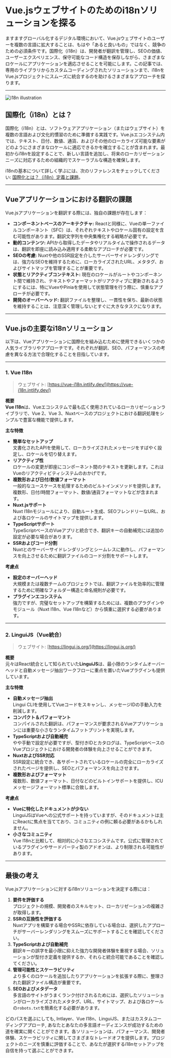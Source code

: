 # Vue.jsウェブサイトのためのi18nソリューションを探る

ますますグローバル化するデジタル環境において、Vue.jsウェブサイトのユーザーを複数の言語に拡大することは、もはや「あると良いもの」ではなく、競争のための必須条件です。国際化（i18n）は、開発者が翻訳を管理し、SEOの価値、ユーザーエクスペリエンス、保守可能なコード構造を保存しながら、さまざまなロケールにアプリケーションを適応させることを可能にします。この記事では、専用のライブラリからカスタムコーディングされたソリューションまで、i18nをVue.jsプロジェクトにスムーズに統合するのを助けるさまざまなアプローチを探ります。

---

![i18n illustration](https://github.com/aymericzip/intlayer/blob/main/blog/assets/i18n.webp)

## 国際化（i18n）とは？

国際化（i18n）とは、ソフトウェアアプリケーション（またはウェブサイト）を複数の言語および文化的慣習のために準備する実践です。Vue.jsエコシステム内では、テキスト、日付、数値、通貨、およびその他のローカライズ可能な要素がどのようにさまざまなロケールに適応できるかを確立することが含まれます。最初からi18nを設定することで、新しい言語を追加し、将来のローカリゼーションニーズに対応するための組織的でスケーラブルな構造を確保します。

i18nの基本について詳しく学ぶには、次のリファレンスをチェックしてください: [国際化とは？（i18n）定義と課題](https://github.com/aymericzip/intlayer/blob/main/blog/ja/what_is_internationalization.md)。

---

## Vueアプリケーションにおける翻訳の課題

Vue.jsアプリケーションを翻訳する際には、独自の課題が存在します：

- **コンポーネントベースのアーキテクチャ:** Reactと同様に、Vueの単一ファイルコンポーネント（SFC）は、それぞれテキストやロケール固有の設定を含む可能性があります。翻訳文字列を中央集権化する戦略が必要です。
- **動的コンテンツ:** APIから取得したデータやリアルタイムで操作されるデータは、翻訳を即座に読み込み適用する柔軟なアプローチが必要です。
- **SEOの考慮:** Nuxtや他のSSR設定を介したサーバーサイドレンダリングでは、強力なSEOを維持するために、ローカライズされたURL、メタタグ、およびサイトマップを管理することが重要です。
- **状態とリアクティブコンテキスト:** 現在のロケールがルートやコンポーネント間で維持され、テキストやフォーマットがリアクティブに更新されるようにするには、特にVuexやPiniaを使用して状態管理を行う際に、慎重なアプローチが必要です。
- **開発のオーバーヘッド:** 翻訳ファイルを整理し、一貫性を保ち、最新の状態を維持することは、注意深く管理しないとすぐに大きなタスクになります。

---

## Vue.jsの主要なi18nソリューション

以下は、Vueアプリケーションに国際化を組み込むために使用できるいくつかの人気ライブラリやアプローチです。それぞれが翻訳、SEO、パフォーマンスの考慮を異なる方法で合理化することを目指しています。

---

### 1. Vue I18n

> ウェブサイト: [https://vue-i18n.intlify.dev/](https://vue-i18n.intlify.dev/)

**概要**  
**Vue I18n**は、Vueエコシステムで最も広く使用されているローカリゼーションライブラリで、Vue 2、Vue 3、Nuxtベースのプロジェクトにおける翻訳処理をシンプルで豊富な機能で提供します。

**主な特徴**

- **簡単なセットアップ**  
  文書化されたAPIを使用して、ローカライズされたメッセージをすばやく設定し、ロケールを切り替えます。
- **リアクティブ性**  
  ロケールの変更が即座にコンポーネント間のテキストを更新します。これはVueのリアクティビティシステムのおかげです。
- **複数形および日付/数値フォーマット**  
  一般的なユースケースを処理するためのビルトインメソッドを提供します。複数形、日付/時間フォーマット、数値/通貨フォーマットなどが含まれます。
- **Nuxt.jsサポート**  
  Nuxt I18nモジュールにより、自動ルート生成、SEOフレンドリーなURL、および各ロケールのサイトマップを提供します。
- **TypeScriptサポート**  
  TypeScriptベースのVueアプリと統合でき、翻訳キーの自動補完には追加の設定が必要な場合があります。
- **SSRおよびコード分割**  
  Nuxtとのサーバーサイドレンダリングとシームレスに動作し、パフォーマンスを向上させるために翻訳ファイルのコード分割をサポートします。

**考慮点**

- **設定のオーバーヘッド**  
  大規模または複数チームのプロジェクトでは、翻訳ファイルを効率的に管理するために明確なフォルダー構造と命名規則が必要です。
- **プラグインエコシステム**  
  強力ですが、完璧なセットアップを構築するためには、複数のプラグインやモジュール（Nuxt I18n、Vue I18nなど）から慎重に選択する必要があります。

---

### 2. LinguiJS（Vue統合）

> ウェブサイト: [https://lingui.js.org/](https://lingui.js.org/)

**概要**  
元々はReact統合として知られていた**LinguiJS**は、最小限のランタイムオーバーヘッドと自動メッセージ抽出ワークフローに重点を置いたVueプラグインも提供しています。

**主な特徴**

- **自動メッセージ抽出**  
  Lingui CLIを使用してVueコードをスキャンし、メッセージIDの手動入力を削減します。
- **コンパクト＆パフォーマント**  
  コンパイルされた翻訳は、パフォーマンスが要求されるVueアプリケーションには重要な小さなランタイムフットプリントを実現します。
- **TypeScriptおよび自動補完**  
  やや手動で設定が必要ですが、型付きIDとカタログは、TypeScriptベースのVueプロジェクトにおける開発者の体験を向上させることができます。
- **NuxtおよびSSR対応**  
  SSR設定に統合でき、各サポートされているロケールの完全にローカライズされたページを提供し、SEOとパフォーマンスを向上させます。
- **複数形およびフォーマット**  
  複数形、数値フォーマット、日付などのビルトインサポートを提供し、ICUメッセージフォーマット標準に合致します。

**考慮点**

- **Vueに特化したドキュメントが少ない**  
  LinguiJSはVueへの公式サポートを持っていますが、そのドキュメントは主にReactに焦点を当てており、コミュニティの例に頼る必要があるかもしれません。
- **小さなコミュニティ**  
  Vue I18nと比較して、相対的に小さなエコシステムです。公式に管理されているプラグインやサードパーティ製のアドオンは、より制限される可能性があります。

---

## 最後の考え

Vue.jsアプリケーションに対するi18nソリューションを決定する際には：

1. **要件を評価する**  
   プロジェクトの規模、開発者のスキルセット、ローカリゼーションの複雑さが取得します。
2. **SSRの互換性を評価する**  
   Nuxtアプリを構築する場合やSSRに依存している場合は、選択したアプローチがサーバーレンダリングをスムーズにサポートすることを確認してください。
3. **TypeScriptおよび自動補完**  
   翻訳キーの誤字を最小限に抑えた強力な開発者体験を重視する場合、ソリューションが型付き定義を提供するか、それらと統合可能であることを確認してください。
4. **管理可能性とスケーラビリティ**  
   より多くのロケールを追加したりアプリケーションを拡張する際に、整理された翻訳ファイル構造が重要です。
5. **SEOおよびメタデータ**  
   多言語のサイトがうまくランク付けされるためには、選択したソリューションがローカライズされたメタタグ、URL、サイトマップ、および各ロケールの`robots.txt`を簡素化する必要があります。

どのパスを選ぶにしても, Intlayer、Vue I18n、LinguiJS、またはカスタムコーディングアプローチ, あなたとあなたの多言語オーディエンスが成功するための道を確実に開くことができます。各ソリューションは、パフォーマンス、開発者体験、スケーラビリティに関してさまざまなトレードオフを提供します。プロジェクトのニーズを慎重に評価することで、あなたが選択するi18nセットアップを自信を持って選ぶことができます。
